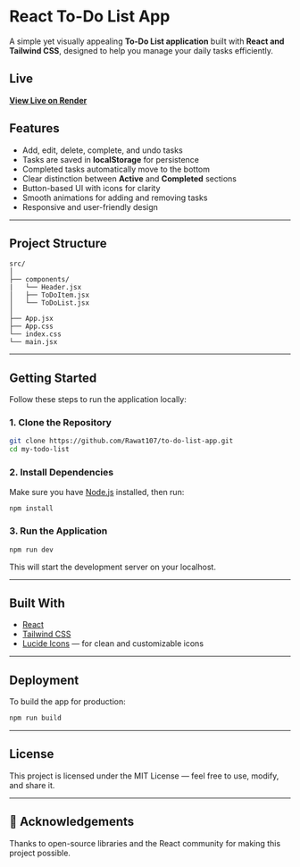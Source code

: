 #  React To-Do List App

A simple yet visually appealing **To-Do List application** built with **React and Tailwind CSS**, designed to help you manage your daily tasks efficiently.

## Live 
**[View Live on Render](https://to-do-list-app-aoy4.onrender.com)**


##  Features

* Add, edit, delete, complete, and undo tasks
* Tasks are saved in **localStorage** for persistence
* Completed tasks automatically move to the bottom
* Clear distinction between **Active** and **Completed** sections
* Button-based UI with icons for clarity
* Smooth animations for adding and removing tasks
* Responsive and user-friendly design

---

##  Project Structure

```
src/
│
├── components/
|   └── Header.jsx
│   ├── ToDoItem.jsx
│   └── ToDoList.jsx
│
├── App.jsx
├── App.css
└── index.css
└── main.jsx
```

---

##  Getting Started

Follow these steps to run the application locally:

### 1. Clone the Repository

```bash
git clone https://github.com/Rawat107/to-do-list-app.git
cd my-todo-list
```

### 2. Install Dependencies

Make sure you have [Node.js](https://nodejs.org/) installed, then run:

```bash
npm install
```

### 3. Run the Application

```bash
npm run dev
```

This will start the development server on your localhost.

---

##  Built With

* [React](https://reactjs.org/)
* [Tailwind CSS](https://tailwindcss.com/)
* [Lucide Icons](https://lucide.dev/icons/) — for clean and customizable icons

---

##  Deployment

To build the app for production:

```bash
npm run build
```

---

##  License

This project is licensed under the MIT License — feel free to use, modify, and share it.

---

## 🙌 Acknowledgements

Thanks to open-source libraries and the React community for making this project possible.
